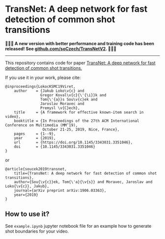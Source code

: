 # TransNet: A deep network for fast detection of common shot transitions

**:tada::tada::tada: A new version with better performance and training code has been released! See [github.com/soCzech/TransNetV2](https://github.com/soCzech/TransNetV2). :tada::tada::tada:**

---

This repository contains code for paper
[TransNet: A deep network for fast detection of common shot transitions.](https://arxiv.org/abs/1906.03363)

If you use it in your work, please cite:

    @inproceedings{LokocKSMC19Viret,
        author    = {Jakub Loko\v{c} and
                    Gregor Koval\v{c}{\'{\i}}k and
                    Tom{\'{a}}s Sou\v{c}ek and
                    Jaroslav Moravec and
                    Premysl \v{C}ech},
        title     = {A framework for effective known-item search in video},
        booktitle = {In Proceedings of the 27th ACM International Conference on Multimedia (MM’19),
                     October 21-25, 2019, Nice, France},
        pages     = {1--9},
        year      = {2019},
        url       = {https://doi.org/10.1145/3343031.3351046},
        doi       = {10.1145/3343031.3351046}
    }

or

    @article{soucek2019transnet,
        title={TransNet: A deep network for fast detection of common shot transitions},
        author={Sou{\v{c}}ek, Tom{\'a}{\v{s}} and Moravec, Jaroslav and Loko{\v{c}}, Jakub},
        journal={arXiv preprint arXiv:1906.03363},
        year={2019}
    }
    
## How to use it?
See `example.ipynb` jupyter notebook file for an example how to generate shot boundaries for your video.
